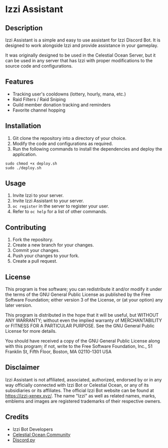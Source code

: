 # Izzi Assistant

## Description
Izzi Assistant is a simple and easy to use assistant for Izzi Discord Bot. It is designed to work alongside Izzi and provide assistance in your gameplay.

It was originally designed to be used in the Celestial Ocean Server, but it can be used in any server that has Izzi with proper modifications to the source code and configurations.

## Features
- Tracking user's cooldowns (lottery, hourly, mana, etc.)
- Raid Filters / Raid Sniping
- Guild member donation tracking and reminders
- Favorite channel hopping

## Installation
1. Git clone the repository into a directory of your choice.
2. Modify the code and configurations as required.
3. Run the following commands to install the dependencies and deploy the application.
```
sudo chmod +x deploy.sh
sudo ./deploy.sh
```

## Usage
1. Invite Izzi to your server.
2. Invite Izzi Assistant to your server.
3. `oc register` in the server to register your user.
4. Refer to `oc help` for a list of other commands.

## Contributing
1. Fork the repository.
2. Create a new branch for your changes.
3. Commit your changes.
4. Push your changes to your fork.
5. Create a pull request.

## License
This program is free software; you can redistribute it and/or modify
it under the terms of the GNU General Public License as published by
the Free Software Foundation; either version 3 of the License, or
(at your option) any later version.

This program is distributed in the hope that it will be useful,
but WITHOUT ANY WARRANTY; without even the implied warranty of
MERCHANTABILITY or FITNESS FOR A PARTICULAR PURPOSE.  See the
GNU General Public License for more details.

You should have received a copy of the GNU General Public License
along with this program; if not, write to the Free Software
Foundation, Inc., 51 Franklin St, Fifth Floor, Boston, MA  02110-1301  USA

## Disclaimer
Izzi Assistant is not affiliated, associated, authorized, endorsed by or in any way officially connected with Izzi Bot or Celestial Ocean, or any of its subsidiaries or its affiliates. The official Izzi Bot website can be found at https://izzi-xenex.xyz/. The name "Izzi" as well as related names, marks, emblems and images are registered trademarks of their respective owners.

## Credits
- Izzi Bot Developers
- [Celestial Ocean Community](https://discord.gg/MTdDQhqypC)
- [Discord.py](https://github.com/Rapptz/discord.py)

